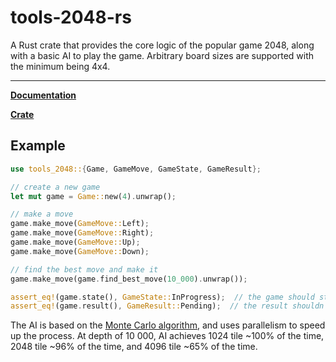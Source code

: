 # tools-2048-rs
A Rust crate that provides the core logic of the popular game 2048, along with a basic AI to play the game.
Arbitrary board sizes are supported with the minimum being 4x4.

---

[**Documentation**](https://docs.rs/tools-2048/latest/tools_2048/ "docs.rs")

[**Crate**](https://crates.io/crates/tools-2048 "crates.io")

## Example
```rust
use tools_2048::{Game, GameMove, GameState, GameResult};

// create a new game
let mut game = Game::new(4).unwrap();

// make a move
game.make_move(GameMove::Left);
game.make_move(GameMove::Right);
game.make_move(GameMove::Up);
game.make_move(GameMove::Down);

// find the best move and make it
game.make_move(game.find_best_move(10_000).unwrap());

assert_eq!(game.state(), GameState::InProgress);  // the game should still be in progress
assert_eq!(game.result(), GameResult::Pending);  // the result shouldn't be decided yet
```

The AI is based on the [Monte Carlo algorithm](https://en.wikipedia.org/wiki/Monte_Carlo_algorithm), and uses parallelism to speed up the process.
At depth of 10 000, AI achieves 1024 tile ~100% of the time, 2048 tile ~96% of the time, and 4096 tile ~65% of the time.
